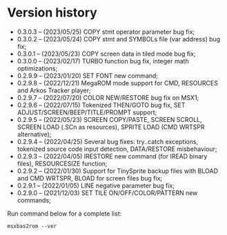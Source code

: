 # Version history

- 0.3.0.3 – (2023/05/25) COPY stmt operator parameter bug fix;
- 0.3.0.2 – (2023/05/24) COPY stmt and SYMBOLs file (var address) bug fix;
- 0.3.0.1 – (2023/05/23) COPY screen data in tiled mode bug fix;
- 0.3.0.0 – (2023/02/17) TURBO function bug fix, integer math optimizations;
- 0.2.9.9 – (2023/01/20) SET FONT new command;
- 0.2.9.8 – (2022/12/21) MegaROM mode support for CMD, RESOURCES and Arkos Tracker player;
- 0.2.9.7 – (2022/07/20) COLOR NEW/RESTORE bug fix on MSX1;
- 0.2.9.6 – (2022/07/15) Tokenized THEN/GOTO bug fix, SET ADJUST/SCREEN/BEEP/TITLE/PROMPT support;
- 0.2.9.5 – (2022/05/23) SCREEN COPY/PASTE, SCREEN SCROLL, SCREEN LOAD (.SCn as resources), SPRITE LOAD (CMD WRTSPR alternative);
- 0.2.9.4 – (2022/04/25) Several bug fixes: try..catch exceptions,              tokenized source code input detection, DATA/RESTORE misbehaviour;
- 0.2.9.3 – (2022/04/05) IRESTORE new command (for IREAD binary files), RESOURCESIZE function;
- 0.2.9.2 – (2022/01/30) Support for TinySprite backup files with BLOAD and CMD WRTSPR, BLOAD for screen files bug fix;
- 0.2.9.1 – (2022/01/05) LINE negative parameter bug fix;
- 0.2.9.0 – (2021/12/03) SET TILE ON/OFF/COLOR/PATTERN new commands;

Run command below for a complete list:

	msxbas2rom --ver

